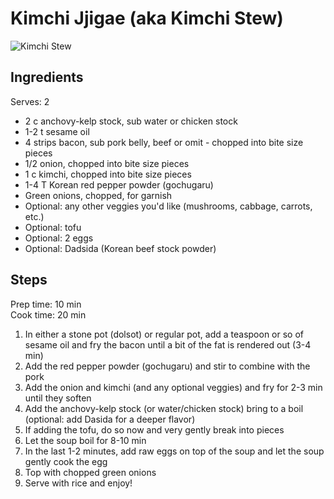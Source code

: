 ---
---

# Kimchi Jjigae (aka Kimchi Stew)

![Kimchi Stew](/food/images/Kimchi-Stew.jpeg)

## Ingredients
Serves: 2

* 2 c anchovy-kelp stock, sub water or chicken stock
* 1-2 t sesame oil
* 4 strips bacon, sub pork belly, beef or omit - chopped into bite size pieces
* 1/2 onion, chopped into bite size pieces
* 1 c kimchi, chopped into bite size pieces
* 1-4 T Korean red pepper powder (gochugaru)
* Green onions, chopped, for garnish
* Optional: any other veggies you'd like (mushrooms, cabbage, carrots, etc.)
* Optional: tofu
* Optional: 2 eggs
* Optional: Dadsida (Korean beef stock powder)

## Steps
Prep time: 10 min
<br>
Cook time: 20 min

1. In either a stone pot (dolsot) or regular pot, add a teaspoon or so of sesame oil and fry the bacon until a bit of the fat is rendered out (3-4 min)
2. Add the red pepper powder (gochugaru) and stir to combine with the pork
3. Add the onion and kimchi (and any optional veggies) and fry for 2-3 min until they soften
5. Add the anchovy-kelp stock (or water/chicken stock) bring to a boil (optional: add Dasida for a deeper flavor)
6. If adding the tofu, do so now and very gently break into pieces
7. Let the soup boil for 8-10 min
8. In the last 1-2 minutes, add raw eggs on top of the soup and let the soup gently cook the egg
9. Top with chopped green onions
10. Serve with rice and enjoy!
